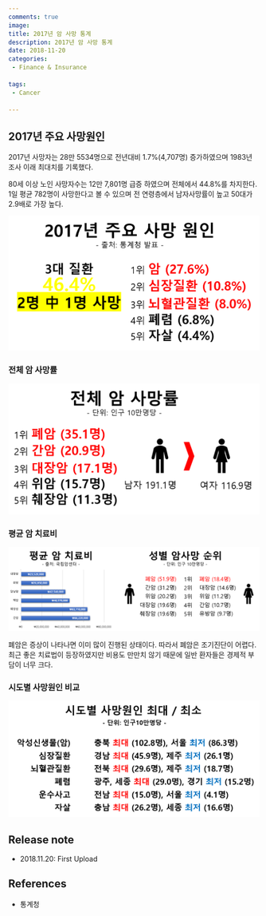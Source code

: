 ```yaml
---
comments: true
image:
title: 2017년 암 사망 통계
description: 2017년 암 사망 통계
date: 2018-11-20
categories:
 - Finance & Insurance

tags:
 - Cancer

---
```


## 2017년 주요 사망원인

2017년 사망자는 28만 5534명으로 전년대비 1.7%(4,707명) 증가하였으며 1983년 조사 이래 최대치를 기록했다.

80세 이상 노인 사망자수는 12만 7,801명 급증 하였으며 전체에서 44.8%를 차지한다. 1일 평균 782명이 사망한다고 볼 수 있으며 전 연령층에서 남자사망률이 높고 50대가 2.9배로 가장 높다.


![](https://github.com/mikail0205/mikail0205.github.io/blob/master/assets/images/2018/SLI/2017%20%EC%A3%BC%EC%9A%94%20%EC%82%AC%EB%A7%9D%EC%9B%90%EC%9D%B8.png?raw=true)

### 전체 암 사망률

![](https://github.com/mikail0205/mikail0205.github.io/blob/master/assets/images/2018/SLI/2017%20%EC%95%94%20%EC%82%AC%EB%A7%9D%EB%A5%A0.png?raw=true)

### 평균 암 치료비

![](https://github.com/mikail0205/mikail0205.github.io/blob/master/assets/images/2018/SLI/%ED%8F%89%EA%B7%A0%20%EC%95%94%20%EC%B9%98%EB%A3%8C%EB%B9%84,%20%EC%84%B1%EB%B3%84%20%EC%95%94%EC%82%AC%EB%A7%9D%20%EC%88%9C%EC%9C%84.png?raw=true)

폐암은 증상이 나타나면 이미 많이 진행된 상태이다. 따라서 폐암은 조기진단이 어렵다. 최근 좋은 치료법이 등장하였지만 비용도 만만치 않기 때문에 일반 환자들은 경제적 부담이 너무 크다.

### 시도별 사망원인 비교

![](https://github.com/mikail0205/mikail0205.github.io/blob/master/assets/images/2018/SLI/%EC%8B%9C%EB%8F%84%EB%B3%84%20%EC%82%AC%EB%A7%9D%EC%9B%90%EC%9D%B8%20%EC%B5%9C%EB%8C%80,%20%EC%B5%9C%EC%86%8C.png?raw=true)


## Release note
- 2018.11.20: First Upload

## References
- 통계청
